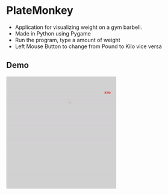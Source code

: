 # PlateMonkey
* Application for visualizing weight on a gym barbell.
* Made in Python using Pygame
* Run the program, type a amount of weight
* Left Mouse Button to change from Pound to Kilo vice versa

## Demo

![](platemonkey.gif)
